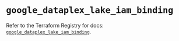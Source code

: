 # `google_dataplex_lake_iam_binding`

Refer to the Terraform Registry for docs: [`google_dataplex_lake_iam_binding`](https://registry.terraform.io/providers/hashicorp/google/6.19.0/docs/resources/dataplex_lake_iam_binding).
